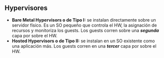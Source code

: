 ## Hypervisores

* **Bare Metal Hypervisors o de Tipo I:** se instalan directamente sobre un servidor físico. Es un SO pequeño que controla el HW, la asignación de recursos y monitoriza los guests. Los guests corren sobre una _**segunda**_ capa por sobre el HW.
* **Hosted Hypervisors o de Tipo II:** se instalan en un SO existente como una aplicación más. Los guests corren en una _**tercer**_ capa por sobre el HW.
